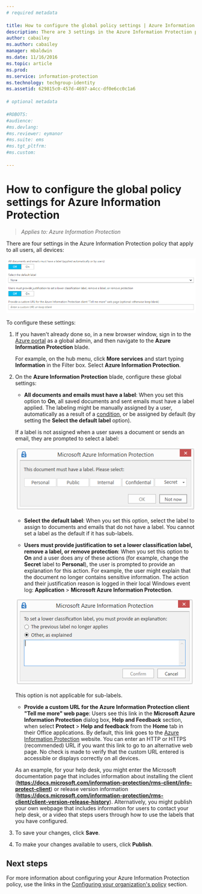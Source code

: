 ```yaml
---
# required metadata

title: How to configure the global policy settings | Azure Information Protection
description: There are 3 settings in the Azure Information Protection policy that apply to all users, all devices.
author: cabailey
ms.author: cabailey
manager: mbaldwin
ms.date: 11/16/2016
ms.topic: article
ms.prod:
ms.service: information-protection
ms.technology: techgroup-identity
ms.assetid: 629815c0-457d-4697-a4cc-df0e6cc0c1a6

# optional metadata

#ROBOTS:
#audience:
#ms.devlang:
#ms.reviewer: eymanor
#ms.suite: ems
#ms.tgt_pltfrm:
#ms.custom:

---
```


# How to configure the global policy settings for Azure Information Protection

>*Applies to: Azure Information Protection*

There are four settings in the Azure Information Protection policy that apply to all users, all devices:

![Azure Information Protection policy global settings](../media/info-protect-policy-settings.png)


To configure these settings:

1. If you haven't already done so, in a new browser window, sign in to the [Azure portal](https://portal.azure.com) as a global admin, and then navigate to the **Azure Information Protection** blade. 
    
    For example, on the hub menu, click **More services** and start typing **Information** in the Filter box. Select **Azure Information Protection**.

2. On the **Azure Information Protection** blade, configure these global settings:

    - **All documents and emails must have a label**: When you set this option to **On**, all saved documents and sent emails must have a label applied. The labeling might be manually assigned by a user, automatically as a result of a [condition](configure-policy-classification.md), or be assigned by default (by setting the **Select the default label** option). 

    If a label is not assigned when a user saves a document or sends an email, they are prompted to select a label:

    ![Azure Information Protection prompt if new classification is lower](../media/info-protect-enforce-label.png)

    - **Select the default label**: When you set this option, select the label to assign to documents and emails that do not have a label. You cannot set a label as the default if it has sub-labels. 

    - **Users must provide justification to set a lower classification label, remove a label, or remove protection**: When you set this option to **On** and a user does any of these actions (for example, change the **Secret** label to **Personal**), the user is prompted to provide an explanation for this action. For example, the user might explain that the document no longer contains sensitive information. The action and their justification reason is logged in their local Windows event log: **Application** > **Microsoft Azure Information Protection**.  

    ![Azure Information Protection prompt if new classification is lower](../media/info-protect-lower-justification.png)

    This option is not applicable for sub-labels.

    - **Provide a custom URL for the Azure Information Protection client "Tell me more" web page**: Users see this link in the **Microsoft Azure Information Protection** dialog box, **Help and Feedback** section, when select **Protect** > **Help and feedback** from the **Home** tab in their Office applications. By default, this link goes to the [Azure Information Protection](https://www.microsoft.com/en-us/cloud-platform/azure-information-protection) website. You can enter an HTTP or HTTPS (recommended) URL if you want this link to go to an alternative web page. No check is made to verify that the custom URL entered is accessible or displays correctly on all devices.
    
    As an example, for your help desk, you might enter the Microsoft documentation page that includes information about installing the client (**https://docs.microsoft.com/information-protection/rms-client/info-protect-client**) or release version information (**https://docs.microsoft.com/information-protection/rms-client/client-version-release-history**). Alternatively, you might publish your own webpage that includes information for users to contact your help desk, or a video that steps users through how to use the labels that you have configured.

3. To save your changes, click **Save**.

4. To make your changes available to users, click **Publish**.

## Next steps

For more information about configuring your Azure Information Protection policy, use the links in the [Configuring your organization's policy](configure-policy.md#configuring-your-organizations-policy) section.  









